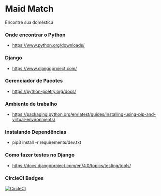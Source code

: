 # Maid Match
Encontre sua doméstica

### Onde encontrar o Python
- https://www.python.org/downloads/

### Django
- https://www.djangoproject.com/

### Gerenciador de Pacotes
- https://python-poetry.org/docs/

### Ambiente de trabalho
- https://packaging.python.org/en/latest/guides/installing-using-pip-and-virtual-environments/

### Instalando Dependências
- pip3 install -r requirements/dev.txt

### Como fazer testes no Django
- https://docs.djangoproject.com/en/4.0/topics/testing/tools/

### CircleCI Badges
[![CircleCI](https://circleci.com/gh/elinaldosoft/maid-match/tree/main.svg?style=svg)](https://circleci.com/gh/elinaldosoft/maid-match/tree/main)